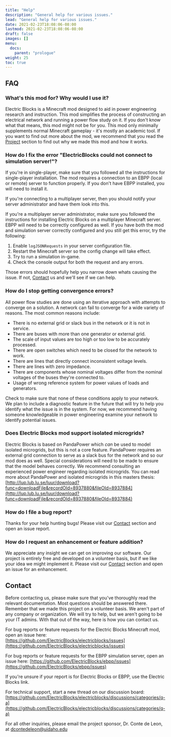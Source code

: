 ```yaml
---
title: "Help"
description: "General help for various issues."
lead: "General help for various issues."
date: 2021-02-23T18:08:06-08:00
lastmod: 2021-02-23T18:08:06-08:00
draft: false
images: []
menu: 
  docs:
    parent: "prologue"
weight: 25
toc: true
---
```


## FAQ

### What's this mod for? Why would I use it?

Electric Blocks is a Minecraft mod designed to aid in power engineering research and instruction. This mod simplifies the process of constructing an electrical network and running a power flow study on it. If you don't know what that means, this mod might not be for you. This mod only minimally supplements normal Minecraft gameplay - it's mostly an academic tool. If you want to find out more about the mod, we recommend that you read the [Project](/docs/project/overview/) section to find out why we made this mod and how it works.

### How do I fix the error "ElectricBlocks could not connect to simulation server!"?

If you're in single-player, make sure that you followed all the instructions for single-player installation. The mod requires a connection to an EBPP (local or remote) server to function properly. If you don't have EBPP installed, you will need to install it.

If you're connecting to a multiplayer server, then you should notify your server administrator and have them look into this.

If you're a multiplayer server administrator, make sure you followed the instructions for installing Electric Blocks on a multiplayer Minecraft server. EBPP will need to be correctly configured as well. If you have both the mod and simulation server correctly configured and you still get this error, try the following:

1. Enable `logJSONRequests` in your server configuration file.
2. Restart the Minecraft server so the config change will take effect.
3. Try to run a simulation in-game.
4. Check the console output for both the request and any errors.

Those errors should hopefully help you narrow down whats causing the issue. If not, [Contact](#contact) us and we'll see if we can help.

### How do I stop getting convergence errors?

All power flow studies are done using an iterative approach with attempts to converge on a solution. A network can fail to converge for a wide variety of reasons. The most common reasons include:

* There is no external grid or slack bus in the network or it is not in service.
* There are buses with more than one generator or external grid.
* The scale of input values are too high or too low to be accurately processed.
* There are open switches which need to be closed for the network to work.
* There are lines that directly connect inconsistent voltage levels.
* There are lines with zero impedance.
* There are components whose nominal voltages differ from the nominal voltages of the buses they're connected to.
* Usage of wrong reference system for power values of loads and generators.

Check to make sure that none of these conditions apply to your network. We plan to include a diagnostic feature in the future that will try to help you identify what the issue is in the system. For now, we recommend having someone knowledgeable in power engineering examine your network to identify potential issues.

### Does Electric Blocks mod support isolated microgrids?

Electric Blocks is based on PandaPower which *can* be used to model isolated microgrids, but this is not a core feature. PandaPower requires an external grid connection to serve as a slack bus for the network and so our mod does as well. Special considerations will need to be made to ensure that the model behaves correctly. We recommend consulting an experienced power engineer regarding isolated microgrids. You can read more about PandaPower and isolated microgrids in this masters thesis: [http://lup.lub.lu.se/luur/download?func=downloadFile&recordOId=8937880&fileOId=8937884](http://lup.lub.lu.se/luur/download?func=downloadFile&recordOId=8937880&fileOId=8937884)

### How do I file a bug report?

Thanks for your help hunting bugs! Please visit our [Contact](#contact) section and open an issue report.

### How do I request an enhancement or feature addition?

We appreciate any insight we can get on improving our software. Our project is entirely free and developed on a volunteer basis, but if we like your idea we might implement it. Please visit our [Contact](#contact) section and open an issue for an enhancement.

## Contact

Before contacting us, please make sure that you've thoroughly read the relevant documentation. Most questions should be answered there. Remember that we made this project on a volunteer basis. We aren't part of any company or organization. We will try to help, but we aren't going to be your IT admins. With that out of the way, here is how you can contact us.

For bug reports or feature requests for the Electric Blocks Minecraft mod, open an issue here: [https://github.com/ElectricBlocks/electricblocks/issues](https://github.com/ElectricBlocks/electricblocks/issues)

For bug reports or feature requests for the EBPP simulation server, open an issue here: [https://github.com/ElectricBlocks/ebpp/issues](https://github.com/ElectricBlocks/ebpp/issues)

If you're unsure if your report is for Electric Blocks or EBPP, use the Electric Blocks link.

For technical support, start a new thread on our discussion board: [https://github.com/ElectricBlocks/electricblocks/discussions/categories/q-a](https://github.com/ElectricBlocks/electricblocks/discussions/categories/q-a)

For all other inquiries, please email the project sponsor, Dr. Conte de Leon, at [dcontedeleon@uidaho.edu](mailto:dcontedeleon@uidaho.edu)
